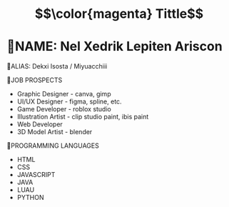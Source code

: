 # $$\color{magenta} Tittle$$

  
 # 🪻NAME: Nel Xedrik Lepiten Ariscon


🪻ALIAS: Dekxi Isosta / Miyuacchiii

🪻JOB PROSPECTS
- Graphic Designer - canva, gimp
- UI/UX Designer - figma, spline, etc.
- Game Developer - roblox studio
- Illustration Artist - clip studio paint, ibis paint
- Web Developer
- 3D Model Artist - blender

🪻PROGRAMMING LANGUAGES
- HTML
- CSS
- JAVASCRIPT
- JAVA
- LUAU
- PYTHON

<!---
Dekxisosta/Dekxisosta is a ✨ special ✨ repository because its `README.md` (this file) appears on your GitHub profile.
You can click the Preview link to take a look at your changes.
--->
